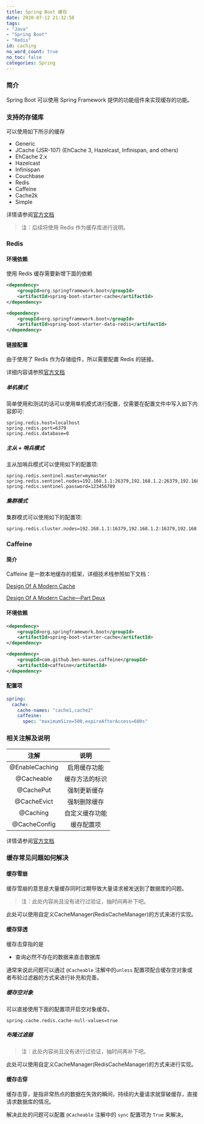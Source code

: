 ```yaml
---
title: Spring Boot 缓存
date: 2020-07-12 21:32:58
tags:
- "Java"
- "Spring Boot"
- "Redis"
id: caching
no_word_count: true
no_toc: false
categories: Spring
---
```


### 简介

Spring Boot 可以使用 Spring Framework 提供的功能组件来实现缓存的功能。

### 支持的存储库

可以使用如下所示的缓存

- Generic
- JCache (JSR-107) (EhCache 3, Hazelcast, Infinispan, and others)
- EhCache 2.x
- Hazelcast
- Infinispan
- Couchbase
- Redis
- Caffeine
- Cache2k
- Simple

详情请参阅[官方文档](https://docs.spring.io/spring-boot/docs/current/reference/html/io.html#io.caching.provider)

> 注：后续将使用 Redis 作为缓存库进行说明。

### Redis

#### 环境依赖

使用 Redis 缓存需要新增下面的依赖

```xml
<dependency>
    <groupId>org.springframework.boot</groupId>
    <artifactId>spring-boot-starter-cache</artifactId>
</dependency>
```

```xml
<dependency>
    <groupId>org.springframework.boot</groupId>
    <artifactId>spring-boot-starter-data-redis</artifactId>
</dependency>
```

#### 链接配置

由于使用了 Redis 作为存储组件，所以需要配置 Redis 的链接。

详细内容请参照[官方文档](https://docs.spring.io/spring-data/redis/docs/2.3.1.RELEASE/reference/html/#redis)

##### 单机模式

简单使用和测试的话可以使用单机模式进行配置，仅需要在配置文件中写入如下内容即可:

```properties
spring.redis.host=localhost
spring.redis.port=6379
spring.redis.database=0
```

##### 主从 + 哨兵模式

主从加哨兵模式可以使用如下的配置项:

```properties
spring.redis.sentinel.master=mymaster
spring.redis.sentinel.nodes=192.168.1.1:26379,192.168.1.2:26379,192.168.1.3:26379
spring.redis.sentinel.password=123456789
```

##### 集群模式

集群模式可以使用如下的配置项:

```properties
spring.redis.cluster.nodes=192.168.1.1:16379,192.168.1.2:16379,192.168.1.3:16379
```

### Caffeine

#### 简介

Caffeine 是一款本地缓存的框架，详细技术栈参照如下文档：

[Design Of A Modern Cache](http://highscalability.com/blog/2016/1/25/design-of-a-modern-cache.html)

[Design Of A Modern Cache—Part Deux](http://highscalability.com/blog/2019/2/25/design-of-a-modern-cachepart-deux.html)

#### 环境依赖

```xml
<dependency>
    <groupId>org.springframework.boot</groupId>
    <artifactId>spring-boot-starter-cache</artifactId>
</dependency>
```

```xml
<dependency>
    <groupId>com.github.ben-manes.caffeine</groupId>
    <artifactId>caffeine</artifactId>
</dependency>
```

#### 配置项

```yaml
spring:
  cache:
    cache-names: "cache1,cache2"
    caffeine:
      spec: "maximumSize=500,expireAfterAccess=600s"
```

### 相关注解及说明

|注解|说明|
|:---:|:---:|
|@EnableCaching|启用缓存功能|
|@Cacheable|缓存方法的标识|
|@CachePut|强制更新缓存|
|@CacheEvict|强制删除缓存|
|@Caching|自定义缓存功能|
|@CacheConfig|缓存配置项|

详情请参阅[官方文档](https://docs.spring.io/spring/docs/5.2.7.RELEASE/spring-framework-reference/integration.html#cache)

### 缓存常见问题如何解决

#### 缓存雪崩

缓存雪崩的意思是大量缓存同时过期导致大量请求被发送到了数据库的问题。

> 注：此处内容尚且没有进行过验证，抽时间再补下吧。

此处可以使用自定义CacheManager(RedisCacheManager)的方式来进行实现。

#### 缓存穿透

缓存击穿指的是

- 查询必然不存在的数据来直击数据库

通常来说此问题可以通过 `@Cacheable` 注解中的`unless` 配置项配合缓存空对象或者布轮过滤器的方式来进行补充和完善。

##### 缓存空对象

可以直接使用下面的配置项开启空对象缓存。

```properties
spring.cache.redis.cache-null-values=true
```

##### 布隆过滤器

> 注：此处内容尚且没有进行过验证，抽时间再补下吧。

此处可以使用自定义CacheManager(RedisCacheManager)的方式来进行实现。

#### 缓存击穿

缓存击穿，是指非常热点的数据在失效的瞬间，持续的大量请求就穿破缓存，直接请求数据库的情况。

解决此处的问题可以配置 `@Cacheable` 注解中的 `sync` 配置项为 `True` 来解决。
